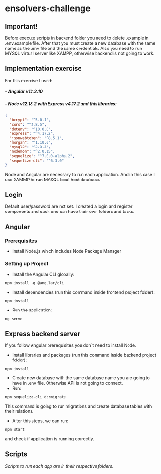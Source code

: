 # ensolvers-challenge
## Important!
Before execute scripts in backend folder you need to delete .example in .env.example file. After that you must create a new database with the same name as the .env file and the same credentials. Also you need to run MYSQL virtual server like XAMPP, otherwise backend is not going to work.

## Implementation exercise

For this exercise I used:

##### - Angular v12.2.10

##### - Node v12.18.2 with Express v4.17.2 and this libraries:
```json
{
  "bcrypt": "^5.0.1",
  "cors": "^2.8.5",
  "dotenv": "^10.0.0",
  "express": "^4.17.2",
  "jsonwebtoken": "^8.5.1",
  "morgan": "^1.10.0",
  "mysql2": "^2.3.3",
  "nodemon": "^2.0.15",
  "sequelize": "^7.0.0-alpha.2",
  "sequelize-cli": "^6.3.0"
}
```

Node and Angular are necessary to run each application. And in this case I use XAMMP to run MYSQL local host database.

## Login
Default user/password are not set. I created a login and register components and each one can have their own folders and tasks.

## Angular

### Prerequisites
- Install Node.js which includes Node Package Manager

### Setting up Project
- Install the Angular CLI globally:

```
npm install -g @angular/cli
```
- Install dependencies (run this command inside frontend project folder): 
```
npm install
```

- Run the application:
```
ng serve
```

## Express backend server
If you follow Angular prerequisites you don´t need to install Node.

- Install libraries and packages (run this command inside backend project folder):
```
npm install
```
- Create new database with the same database name you are going to have in .env file. Otherwise API is not going to connect.
- Run:
```
npm sequelize-cli db:migrate
```
This command is going to run migrations and create database tables with their relations.

- After this steps, we can run:
```
npm start
```
and check if application is running correctly.

## Scripts

###### Scripts to run each app are in their respective folders.
